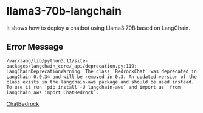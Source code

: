 # llama3-70b-langchain
It shows how to deploy a chatbot using Llama3 70B based on LangChain.


## Error Message

```text
/var/lang/lib/python3.11/site-packages/langchain_core/_api/deprecation.py:119: LangChainDeprecationWarning: The class `BedrockChat` was deprecated in LangChain 0.0.34 and will be removed in 0.3. An updated version of the class exists in the langchain-aws package and should be used instead. To use it run `pip install -U langchain-aws` and import as `from langchain_aws import ChatBedrock`.
```

[ChatBedrock](https://python.langchain.com/docs/integrations/chat/bedrock/)
